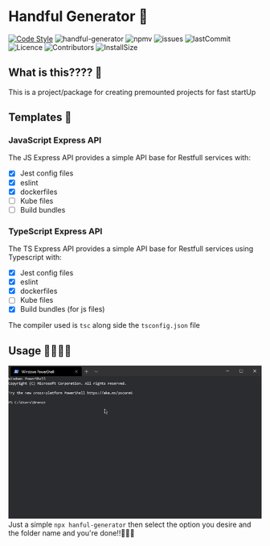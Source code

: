 # Handful Generator 🤝
[![Code Style](https://badgen.net/badge/code%20style/airbnb/ff5a5f?icon=airbnb)](https://github.com/airbnb/javascript)
![handful-generator](https://badgen.net/npm/dt/handful-generator)
![npmv](https://badgen.net/npm/v/handful-generator)
![issues](https://badgen.net/github/issues/breno12321/Handful-generator)
![lastCommit](https://badgen.net/github/last-commit/breno12321/handful-generator)
![Licence](https://badgen.net/github/license/breno12321/handful-generator)
![Contributors](https://badgen.net/github/contributors/breno12321/handful-generator)
![InstallSize](https://badgen.net/packagephobia/install/handful-generator)

## What is this???? 🤔

This is a project/package for creating premounted projects for fast startUp 

## Templates 📘

### JavaScript Express API

The JS Express API provides a simple API base for Restfull services with:

* [X] Jest config files
* [X] eslint
* [X] dockerfiles
* [ ] Kube files
* [ ] Build bundles

### TypeScript Express API

The TS Express API provides a simple API base for Restfull services using Typescript with:

* [X] Jest config files
* [X] eslint
* [X] dockerfiles
* [ ] Kube files
* [X] Build bundles (for js files)

The compiler used is `tsc` along side the `tsconfig.json` file

## Usage 👩‍💻👨‍💻
![](./assets/gifs/wjqCxyTJn0.gif)
Just a simple `npx hanful-generator` then select the option you desire and the folder name and you're done!!🎉🎉🎉
